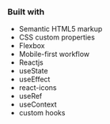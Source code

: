 ### Built with

- Semantic HTML5 markup
- CSS custom properties
- Flexbox
- Mobile-first workflow
- Reactjs
- useState
- useEffect
- react-icons
- useRef
- useContext
- custom hooks